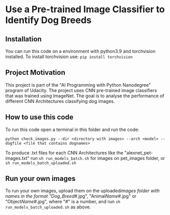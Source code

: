 # Use a Pre-trained Image Classifier to Identify Dog Breeds

## Installation

You can run this code on a environment with python3.9 and torchvision installed.
To install torchvision use:
`pip install torchvision`

## Project Motivation

This project is part of the "AI Programming with Python Nanodegree" program of Udacity.
The project uses CNN pre-trained image classifiers that was trained using ImageNet. The goal is to analyse the performance of different CNN Architectures classifying dog images.

## How to use this code

To run this code open a terminal in this folder and run the code:

`python check_images.py --dir <directory with images> --arch <model> --dogfile <file that contains dognames>`

To produce .txt files for each CNN Architectures like the "alexnet_pet-images.txt" run
`sh run_models_batch.sh`
for images on pet_images folder, or
`sh run_models_batch_uploaded.sh`

## Run your own images

To run your own images, upload them on the uploaded*images folder with names in the format "Dog_Breed*#.jpg", "Animal*Name*#.jpg" or "Object*Name*#.jpg", where "#" is a number, and run
`sh run_models_batch_uploaded.sh`
as above.

